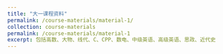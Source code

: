 ```yaml
---
title: "大一课程资料"
permalink: /course-materials/material-1/
collection: course-materials
permalink: /course-materials/material-1
excerpt: 包括高数、大物、线代、C、CPP、数电、中级英语、高级英语、思政、近代史
---
```

